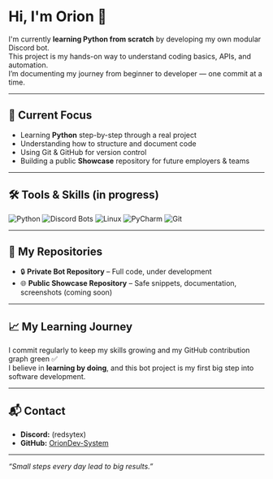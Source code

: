 # Hi, I'm Orion 👋

I'm currently **learning Python from scratch** by developing my own modular Discord bot.  
This project is my hands-on way to understand coding basics, APIs, and automation.  
I’m documenting my journey from beginner to developer — one commit at a time.

---

## 🚀 Current Focus
- Learning **Python** step-by-step through a real project
- Understanding how to structure and document code
- Using Git & GitHub for version control
- Building a public **Showcase** repository for future employers & teams

---

## 🛠️ Tools & Skills (in progress)
![Python](https://img.shields.io/badge/Python-Learning-3776AB?logo=python&logoColor=white)
![Discord Bots](https://img.shields.io/badge/Discord%20Bots-5865F2?logo=discord&logoColor=white)
![Linux](https://img.shields.io/badge/Linux-Nobara-FCC624?logo=linux&logoColor=black)
![PyCharm](https://img.shields.io/badge/PyCharm-Community%20Edition-000000?logo=pycharm&logoColor=white)
![Git](https://img.shields.io/badge/Git-Experienced%20Beginner-F05032?logo=git&logoColor=white)

---

## 📂 My Repositories
- 🔒 **Private Bot Repository** – Full code, under development
- 🌐 **Public Showcase Repository** – Safe snippets, documentation, screenshots (coming soon)

---

## 📈 My Learning Journey
I commit regularly to keep my skills growing and my GitHub contribution graph green ✅  
I believe in **learning by doing**, and this bot project is my first big step into software development.

---

## 📬 Contact
- **Discord:** (redsytex)
- **GitHub:** [OrionDev-System](https://github.com/OrionDev-System)

---
*“Small steps every day lead to big results.”*


<!--
**OrionDev-System/OrionDev-System** is a ✨ _special_ ✨ repository because its `README.md` (this file) appears on your GitHub profile.

Here are some ideas to get you started:

- 🔭 I’m currently working on ...
- 🌱 I’m currently learning ...
- 👯 I’m looking to collaborate on ...
- 🤔 I’m looking for help with ...
- 💬 Ask me about ...
- 📫 How to reach me: ...
- 😄 Pronouns: ...
- ⚡ Fun fact: ...
-->
